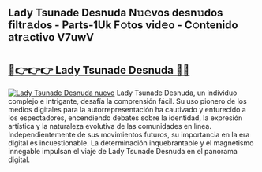 ## Lady Tsunade Desnuda N𝚞𝚎vos desn𝚞dos filtr𝚊dos - Parts-1Uk F𝚘tos vid𝚎o - C𝚘ntenido atr𝚊ctivo V7uwV

# <h2><a href="http://mb0o1sp.tromn.icu/?c=Lady+Tsunade+Desnuda">🔗👉👉👉 Lady Tsunade Desnuda 🔗🔗</a></h2>

[![Lady Tsunade Desnuda nuevo](https://i.imgur.com/pEAQMta.gif)](http://mb0o1sp.tromn.icu/?c=Lady+Tsunade+Desnuda)
Lady Tsunade Desnuda, un individuo complejo e intrigante, desafía la comprensión fácil. Su uso pionero de los medios digitales para la autorrepresentación ha cautivado y enfurecido a los espectadores, encendiendo debates sobre la identidad, la expresión artística y la naturaleza evolutiva de las comunidades en línea. Independientemente de sus movimientos futuros, su importancia en la era digital es incuestionable. La determinación inquebrantable y el magnetismo innegable impulsan el viaje de Lady Tsunade Desnuda en el panorama digital.
